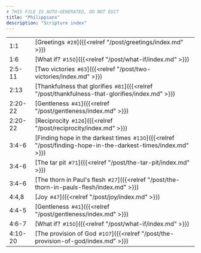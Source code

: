 ```yaml
---
# THIS FILE IS AUTO-GENERATED, DO NOT EDIT
title: "Philippians"
description: "Scripture index"
---
```


|  |  |
| --- | --- |
| 1:1 | [Greetings<span style="font-size:smaller; padding-left:0.5em;">#29</span>]({{<relref "/post/greetings/index.md" >}}) |
| 1:6 | [What if?<span style="font-size:smaller; padding-left:0.5em;">#150</span>]({{<relref "/post/what-if/index.md" >}}) |
| 2:5-11 | [Two victories<span style="font-size:smaller; padding-left:0.5em;">#63</span>]({{<relref "/post/two-victories/index.md" >}}) |
| 2:13 | [Thankfulness that glorifies<span style="font-size:smaller; padding-left:0.5em;">#81</span>]({{<relref "/post/thankfulness-that-glorifies/index.md" >}}) |
| 2:20-22 | [Gentleness<span style="font-size:smaller; padding-left:0.5em;">#41</span>]({{<relref "/post/gentleness/index.md" >}}) |
| 2:20-22 | [Reciprocity<span style="font-size:smaller; padding-left:0.5em;">#126</span>]({{<relref "/post/reciprocity/index.md" >}}) |
| 3:4-6 | [Finding hope in the darkest times<span style="font-size:smaller; padding-left:0.5em;">#130</span>]({{<relref "/post/finding-hope-in-the-darkest-times/index.md" >}}) |
| 3:4-6 | [The tar pit<span style="font-size:smaller; padding-left:0.5em;">#71</span>]({{<relref "/post/the-tar-pit/index.md" >}}) |
| 3:4-6 | [The thorn in Paul's flesh<span style="font-size:smaller; padding-left:0.5em;">#27</span>]({{<relref "/post/the-thorn-in-pauls-flesh/index.md" >}}) |
| 4:4,8 | [Joy<span style="font-size:smaller; padding-left:0.5em;">#47</span>]({{<relref "/post/joy/index.md" >}}) |
| 4:4-5 | [Gentleness<span style="font-size:smaller; padding-left:0.5em;">#41</span>]({{<relref "/post/gentleness/index.md" >}}) |
| 4:6-7 | [What if?<span style="font-size:smaller; padding-left:0.5em;">#150</span>]({{<relref "/post/what-if/index.md" >}}) |
| 4:10-20 | [The provision of God<span style="font-size:smaller; padding-left:0.5em;">#107</span>]({{<relref "/post/the-provision-of-god/index.md" >}}) |
